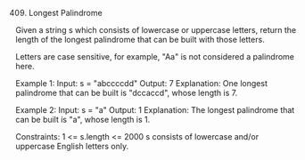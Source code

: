 409. Longest Palindrome

Given a string s which consists of lowercase or uppercase letters, return the length of the longest palindrome that can be built with those letters.

Letters are case sensitive, for example, "Aa" is not considered a palindrome here.

Example 1:
Input: s = "abccccdd"
Output: 7
Explanation: One longest palindrome that can be built is "dccaccd", whose length is 7.

Example 2:
Input: s = "a"
Output: 1
Explanation: The longest palindrome that can be built is "a", whose length is 1.
 
Constraints:
1 <= s.length <= 2000
s consists of lowercase and/or uppercase English letters only.